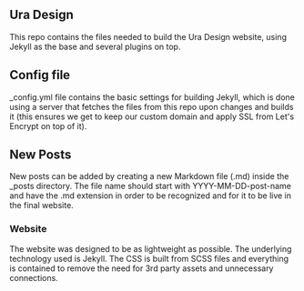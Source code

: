 ## Ura Design
This repo contains the files needed to build the Ura Design website, using Jekyll as the base and several plugins on top.

## Config file
_config.yml file contains the basic settings for building Jekyll, which is done using a server that fetches the files from this repo upon changes and builds it (this ensures we get to keep our custom domain and apply SSL from Let's Encrypt on top of it).

## New Posts
New posts can be added by creating a new Markdown file (.md) inside the _posts directory. The file name should start with YYYY-MM-DD-post-name and have the .md extension in order to be recognized and for it to be live in the final website.

### Website
The website was designed to be as lightweight as possible. The underlying technology used is Jekyll. The CSS is built from SCSS files and everything is contained to remove the need for 3rd party assets and unnecessary connections.
